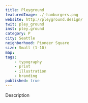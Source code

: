 ```yaml
---
title: Pleyground
featuredImage: ./-hamburgers.png
website: http://pleyground.design/
twit: pley_ground
inst: pley.ground
category: P
city: Seattle
neighborhood: Pioneer Square
size: Small (1-10)
map: 
tags:
    - typography
    - print
    - illustration
    - branding
published: true
---
```


Description

